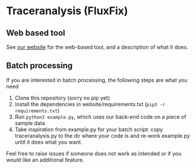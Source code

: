 # Traceranalysis (FluxFix)

## Web based tool
See [our website](http://www.fluxfix.science) for the web-based tool, and a description of what it does.

## Batch processing
If you are interested in batch processing, the following steps are what you need

 1. Clone this repository (sorry no pip yet)
 2. Install the dependencies in website/requirements.txt (`pip3 -r requirements.txt`)
 3. Run `python3 example.py`, which uses our back-end code on a piece of sample data
 4. Take inspiration from example.py for your batch script: copy traceranalysis.py to the dir where your code is and re-work example.py until it does what you want.

Feel free to raise issues if someone does not work as intended or if you would like an additional feature.
